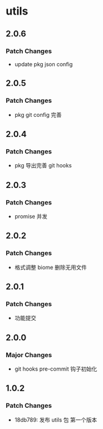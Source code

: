 # utils

## 2.0.6

### Patch Changes

- update pkg json config

## 2.0.5

### Patch Changes

- pkg git config 完善

## 2.0.4

### Patch Changes

- pkg 导出完善 git hooks

## 2.0.3

### Patch Changes

- promise 并发

## 2.0.2

### Patch Changes

- 格式调整 biome 删除无用文件

## 2.0.1

### Patch Changes

- 功能提交

## 2.0.0

### Major Changes

- git hooks pre-commit 钩子初始化

## 1.0.2

### Patch Changes

- 18db789: 发布 utils 包 第一个版本
